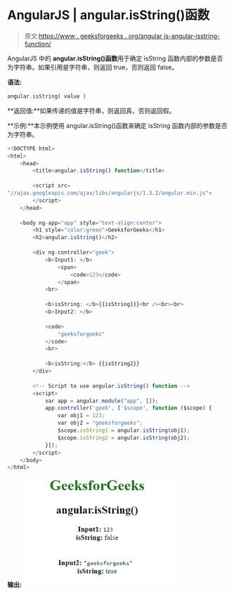 # AngularJS | angular.isString()函数

> 原文:[https://www . geeksforgeeks . org/angular js-angular-isstring-function/](https://www.geeksforgeeks.org/angularjs-angular-isstring-function/)

AngularJS 中的 **angular.isString()函数**用于确定 isString 函数内部的参数是否为字符串。如果引用是字符串，则返回 true，否则返回 false。

**语法:**

```ts
angular.isString( value )
```

**返回值:**如果传递的值是字符串，则返回真，否则返回假。

**示例:**本示例使用 angular.isString()函数来确定 isString 函数内部的参数是否为字符串。

```ts
<!DOCTYPE html>
<html>
    <head>
        <title>angular.isString() function</title>

        <script src=
"//ajax.googleapis.com/ajax/libs/angularjs/1.3.2/angular.min.js">
        </script>
    </head>

    <body ng-app="app" style="text-align:center">
        <h1 style="color:green">GeeksforGeeks</h1>
        <h2>angular.isString()</h2>

        <div ng-controller="geek">
            <b>Input1: </b> 
                <span>
                    <code>123</code>
                </span>
            <br>

            <b>isString: </b>{{isString1}}<br /><br><br>
            <b>Input2: </b> 

            <code>
                "geeksforgeeks"
            </code>
            <br>

            <b>isString:</b> {{isString2}}
        </div>

        <!-- Script to use angular.isString() function -->
        <script>
            var app = angular.module("app", []);
            app.controller('geek', ['$scope', function ($scope) {
                var obj1 = 123;
                var obj2 = "geeksforgeeks";
                $scope.isString1 = angular.isString(obj1);
                $scope.isString2 = angular.isString(obj2);
            }]);
        </script>
    </body>
</html>                    
```

**输出:**
![isString](img/0e1b77595c1c155f7f9cbb1316d9c4d0.png)